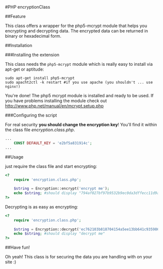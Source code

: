 #PHP encryptionClass

##Feature

This class offers a wrapper for the php5-mcrypt module that helps you encrypting and decrypting data. The encrypted data can be returned in binary or hexadecimal form.

##Installation

###Installing the extension

This class needs the `php5-mcrypt` module which is really easy to install via apt-get or aptitude:
```
sudo apt-get install php5-mcrypt
sudo apacht2ctl -k restart #if you use apache (you shouldn't ... use nginx!)
```
You're done! The php5 mcrypt module is installed and ready to be used.
If you have problems installing the module check out http://www.php.net/manual/en/mcrypt.setup.php

###Configuring the script

For real security **you should change the encryption key**!
You'll find it within the class file *encryption.class.php*.
```php
...
	CONST DEFAULT_KEY = 'e2bf5a831914c';
...
```

##Usage

just require the class file and start encrypting:
```php
<?
	require 'encryption.class.php';
	
	$string = Encryption::encrypt('encrypt me');
	echo $string; #should display "794af027bf97b9532b9ec0da3dffecc11d9a6a97b08a1775"
?>
```
Decrypting is as easy as encrypting:
```php
<?
	require 'encryption.class.php';
	
	$string = Encryption::decrypt('ec762103b818704154a5ee13bb641c935986d3e03991301f');
	echo $string; #should display "decrypt me"
?>
```

##Have fun!

Oh yeah! This class is for securing the data you are handling with on your site :)
